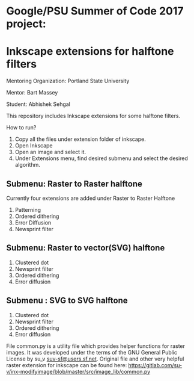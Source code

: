 # Google/PSU Summer of Code 2017 project:

# Inkscape extensions for halftone filters

Mentoring Organization: Portland State University

Mentor: Bart Massey

Student: Abhishek Sehgal

This repository includes Inkscape extensions for some halftone filters.

How to run?

1. Copy all the files under extension folder of inkscape. 
2. Open Inkscape
3. Open an image and select it.
4. Under Extensions menu, find desired submenu and select the desired algorithm.

## Submenu: Raster to Raster halftone 

Currently four extensions are added under Raster to Raster Halftone
1. Patterning
2. Ordered dithering
3. Error Diffusion
4. Newsprint filter

## Submenu: Raster to vector(SVG) halftone

1. Clustered dot
2. Newsprint filter
3. Ordered dithering
4. Error diffusion

## Submenu : SVG to SVG halftone

1. Clustered dot
2. Newsprint filter
3. Ordered dithering
4. Error diffusion


File common.py is a utility file which provides helper functions for raster images. It was developed under the terms of the GNU General Public License by su_v <suv-sf@users.sf.net>. Original file and other very helpful raster extension for inkscape can be found here: https://gitlab.com/su-v/inx-modifyimage/blob/master/src/image_lib/common.py




